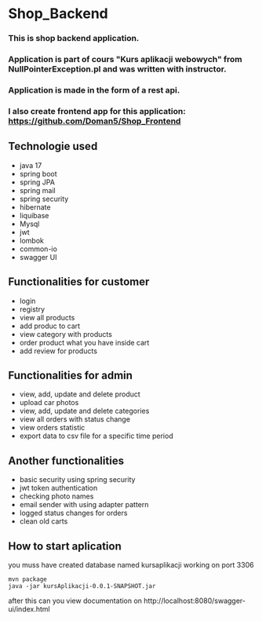 # Shop_Backend

### This is shop backend application.
### Application is part of cours "Kurs aplikacji webowych" from NullPointerException.pl and was written with instructor.
### Application is made in the form of a rest api.
### I also create frontend app for this application: https://github.com/Doman5/Shop_Frontend

## Technologie used
  - java 17
  - spring boot
  - spring JPA
  - spring mail
  - spring security
  - hibernate
  - liquibase
  - Mysql
  - jwt
  - lombok
  - common-io
  - swagger UI

## Functionalities for customer
  - login
  - registry
  - view all products
  - add produc to cart
  - view category with products
  - order product what you have inside cart
  - add review for products
  
## Functionalities for admin
   - view, add, update and delete product
   - upload car photos
   - view, add, update and delete categories
   - view all orders with status change
   - view orders statistic
   - export data to csv file for a specific time period
   
## Another functionalities
   - basic security using spring security
   - jwt token authentication
   - checking photo names
   - email sender with using adapter pattern
   - logged status changes for orders
   - clean old carts
  
 ## How to start aplication
 
 you muss have created database named kursaplikacji working on port 3306 
 ```
 mvn package
 java -jar kursAplikacji-0.0.1-SNAPSHOT.jar
 ```
 after this can you view documentation on http://localhost:8080/swagger-ui/index.html
